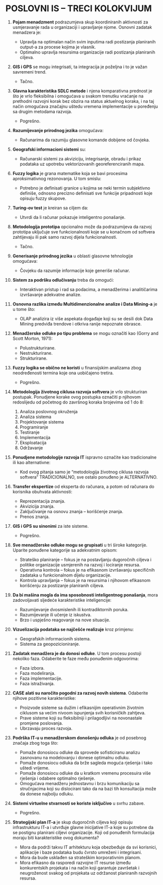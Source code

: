 # POSLOVNI IS – TRECI KOLOKVIJUM

1. **Pojam menadzment** podrazumjeva skup koordiniranih aktivnosti za usmjeravanje rada u organizaciji i upravljanje njome. Osnovni zadatak menadzera je:
   - Upravlja na optimalan način svim inputima radi postizanja planiranih output-a za procese kojima je vlasnik.
   - Optimalno upravlja resursima organizacije radi postizanja planiranih ciljeva.

2. **GIS i GPS** se mogu integrisati, ta integracija je poželjna i to je važan savremeni trend.
   - Tačno.

3. **Glavna karakteristika SDLC metode** i njena komparativna prednost je što je vrlo fleksibilna i omogućava u svakom trenutku vraćanje na prethodni razvojni korak bez obzira na status aktuelnog koraka, i na taj način omogućava značajnu uštedu vremena implementacije u poređenju sa drugim metodama razvoja.
   - Pogrešno.

4. **Razumijevanje prirodnog jezika** omogućava:
   - Računarima da razumiju glasovne komande dobijene od čovjeka.

5. **Geografski informacioni sistemi** su:
   - Računarski sistemi za akviziciju, integrisanje, obradu i prikaz podataka uz upotrebu vektorizovanih georeferenciranih mapa.

6. **Fuzzy logika** je grana matematike koja se bavi procesima aproksimativnog rezonovanja. U tom smislu:
   - Potrebno je definisati granice u kojima se neki termin subjektivno definiše, odnosno precizno definisati sve funkcije pripadnosti koje opisuju fuzzy skupove.

7. **Turing-ov test** je kreiran sa ciljem da:
   - Utvrdi da li računar pokazuje inteligentno ponašanje.

8. **Metodologija prototipa** opcionalno može da podrazumijeva da razvoj prototipa uključuje sve funkcionalnosti koje se u konačnom od softvera zahtijevaju ili pak samo razvoj dijela funkcionalnosti.
   - Tačno.

9. **Generisanje prirodnog jezika** u oblasti glasovne tehnologije omogućava:
   - Čovjeku da razumije informacije koje generiše računar.

10. **Sistem za podršku odlučivanju** treba da omogući:
    - Interaktivan pristup i rad sa podacima, a menadžerima i analitičarima izvršavanje adekvatne analize.

11. **Osnovna razlika između Multidimenzionalne analize i Data Mining-a** je u tome što:
    - OLAP analizira iz više aspekata događaje koji su se desili dok Data Mining predviđa trendove i otkriva ranije nepoznate obrasce.

12. **Menadžerske odluke po tipu problema** se mogu označiti kao (Gorry and Scott Morton, 1971):
    - Polustrukturirane.
    - Nestrukturirane.
    - Strukturirane.

13. **Fuzzy logika se obično ne koristi** u finansijskim analizama zbog neodređenosti termina koje ona uobičajeno tretira.
    - Pogrešno.

14. **Metodologija životnog ciklusa razvoja softvera** je vrlo strukturiran postupak. Ponudjene korake ovog postupka označiti p njihovom redoslijedu od početnog do završnog koraka brojevima od 1 do 8:
    1. Analiza poslovnog okruženja
    2. Analiza sistema
    3. Projektovanje sistema
    4. Programiranje
    5. Testiranje
    6. Implementacija
    7. Eksploatacija
    8. Održavanje

15. **Ponudjene metodologije razvoja IT** ispravno označite kao tradicionalne ili kao alternativne:
    - Kod ovog pitanja samo je “metodologija životnog ciklusa razvoja softvera” TRADICIONALNO, sve ostalo ponuđeno je ALTERNATIVNO.

16. **Transfer ekspertize** od eksperta do računara, a potom od računara do korisnika obuhvata aktivnosti:
    - Reprezentacija znanja.
    - Akvizicija znanja.
    - Zaključivanje na osnovu znanja – korišćenje znanja.
    - Prenos znanja.

17. **GIS i GPS su sinonimi** za iste sisteme.
    - Pogrešno.

18. **Sve menadžerske odluke mogu se grupisati** u tri široke kategorije. Uparite ponuđene kategorije sa adekvatnim opisom:
    - Strateško planiranje – fokus je na postavljanju dugoročnih ciljeva i politike organizacije usmjerenih na razvoj i lociranje resursa.
    - Operativna kontrola – fokus je na efikasnom izvršavanju specifičnih zadataka u funkcionalnom dijelu organizacije.
    - Kontrola upravljanja – fokus je na resursima i njihovom efikasnom korišćenju za postizanje planiranih ciljeva.

19. **Da bi mašina mogla da ima sposobnosti inteligentnog ponašanja**, mora zadovoljavati sljedeće karakteristike inteligencije:
    - Razumijevanje dvosmislenih ili kontradiktornih poruka.
    - Razumijevanje ili učenje iz iskustva.
    - Brzo i uspješno reagovanje na nove situacije.

20. **Vizuelizacija podataka se najčešće realizuje** kroz primjenu:
    - Geografskih informacionih sistema.
    - Sistema za geopozicioniranje.

21. **Zadatak menadžera je da donosi odluke**. U tom procesu postoji nekoliko faza. Odaberite te faze među ponuđenim odgovorima:
    - Faza izbora.
    - Faza modeliranja.
    - Faza implementacije.
    - Faza istraživanja.

22. **CASE alati su naročito pogodni za razvoj novih sistema**. Odaberite njihove pozitivne karakteristike:
    - Proizvode sisteme sa dužim i efikasnijim operativnim životnim ciklusom sa većim nivoom ispunjenja svih korisničkih zahtjeva.
    - Prave sisteme koji su fleksibilniji i prilagodljivi na novonastale promjene poslovanja.
    - Ubrzavaju proces razvoja.

23. **Podrška IT-u u menadžerskom donošenju odluka** je od posebnog značaja zbog toga što:
    - Pomaže donosiocu odluke da sprovede sofisticiranu analizu zasnovanu na modelovanju i donese optimalnu odluku.
    - Pomaže donosiocu odluka da brže sagleda moguća rješenja i tako uštedi vrijeme.
    - Pomaže donosiocu odluke da u kratkom vremenu procesuira više rješenja i odabere optimalno rješenje.
    - Omogućava menadžeru jednostavnu i brzu komunikaciju sa stručnjacima koji su dislocirani tako da na bazi tih konsultacija može da donese najbolju odluku.

24. **Sistemi virtuelne stvarnosti se koriste isključivo** u svrhu zabave.
    - Pogrešno.

25. **Strategijski plan IT-a** je skup dugoročnih ciljeva koji opisuju infrastrukturu IT-a i utvrđuje glavne inicijative IT-a koje su potrebne da se postignu planirani ciljevi organizacije. Koji od ponuđenih formulacija moraju biti karakteristike ovog dokumenta?
    - Mora da podrži takvu IT arhitekturu koja obezbeđuje da svi korisnici, aplikacije i baze podataka budu čvrsto umreženi i integrisani.
    - Mora da bude usklađen sa strateškim korporativnim planom.
    - Mora efikasno da rasporedi razvojne IT resurse između konkurentskih projekata i na način koji garantuje završetak i neugroženost svakog od projekata uz održanost planiranih razvojnih resursa.
